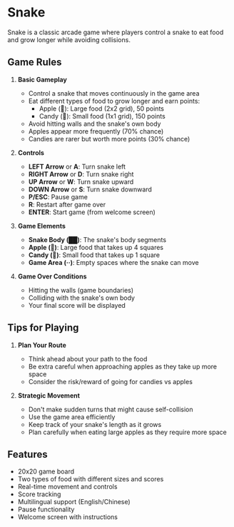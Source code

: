 # Snake

Snake is a classic arcade game where players control a snake to eat food and grow longer while avoiding collisions.

## Game Rules

1. **Basic Gameplay**
   - Control a snake that moves continuously in the game area
   - Eat different types of food to grow longer and earn points:
     * Apple (🍎): Large food (2x2 grid), 50 points
     * Candy (🍬): Small food (1x1 grid), 150 points
   - Avoid hitting walls and the snake's own body
   - Apples appear more frequently (70% chance)
   - Candies are rarer but worth more points (30% chance)

2. **Controls**
   - **LEFT Arrow** or **A**: Turn snake left
   - **RIGHT Arrow** or **D**: Turn snake right
   - **UP Arrow** or **W**: Turn snake upward
   - **DOWN Arrow** or **S**: Turn snake downward
   - **P/ESC**: Pause game
   - **R**: Restart after game over
   - **ENTER**: Start game (from welcome screen)

3. **Game Elements**
   - **Snake Body (██)**: The snake's body segments
   - **Apple (🍎)**: Large food that takes up 4 squares
   - **Candy (🍬)**: Small food that takes up 1 square
   - **Game Area (··)**: Empty spaces where the snake can move

4. **Game Over Conditions**
   - Hitting the walls (game boundaries)
   - Colliding with the snake's own body
   - Your final score will be displayed

## Tips for Playing

1. **Plan Your Route**
   - Think ahead about your path to the food
   - Be extra careful when approaching apples as they take up more space
   - Consider the risk/reward of going for candies vs apples

2. **Strategic Movement**
   - Don't make sudden turns that might cause self-collision
   - Use the game area efficiently
   - Keep track of your snake's length as it grows
   - Plan carefully when eating large apples as they require more space

## Features

- 20x20 game board
- Two types of food with different sizes and scores
- Real-time movement and controls
- Score tracking
- Multilingual support (English/Chinese)
- Pause functionality
- Welcome screen with instructions
